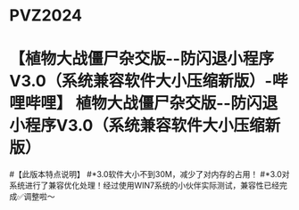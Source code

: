 # PVZ2024
# 【植物大战僵尸杂交版--防闪退小程序V3.0（系统兼容软件大小压缩新版）-哔哩哔哩】 植物大战僵尸杂交版--防闪退小程序V3.0（系统兼容软件大小压缩新版）

#【此版本特点说明】
#*3.0软件大小不到30M，减少了对内存的占用！
#*3.0对系统进行了兼容优化处理！经过使用WIN7系统的小伙伴实际测试，兼容性已经完成✅调整啦～
